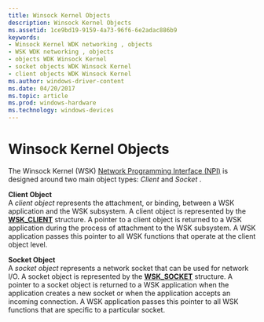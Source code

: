 ```yaml
---
title: Winsock Kernel Objects
description: Winsock Kernel Objects
ms.assetid: 1ce9bd19-9159-4a73-96f6-6e2adac886b9
keywords:
- Winsock Kernel WDK networking , objects
- WSK WDK networking , objects
- objects WDK Winsock Kernel
- socket objects WDK Winsock Kernel
- client objects WDK Winsock Kernel
ms.author: windows-driver-content
ms.date: 04/20/2017
ms.topic: article
ms.prod: windows-hardware
ms.technology: windows-devices
---
```


# Winsock Kernel Objects


The Winsock Kernel (WSK) [Network Programming Interface (NPI)](network-programming-interface.md) is designed around two main object types: *Client* and *Socket* .

<a href="" id="client-object-------"></a>**Client Object**   
A *client object* represents the attachment, or binding, between a WSK application and the WSK subsystem. A client object is represented by the [**WSK\_CLIENT**](https://msdn.microsoft.com/library/windows/hardware/ff571155) structure. A pointer to a client object is returned to a WSK application during the process of attachment to the WSK subsystem. A WSK application passes this pointer to all WSK functions that operate at the client object level.

<a href="" id="socket-object-------"></a>**Socket Object**   
A *socket object* represents a network socket that can be used for network I/O. A socket object is represented by the [**WSK\_SOCKET**](https://msdn.microsoft.com/library/windows/hardware/ff571182) structure. A pointer to a socket object is returned to a WSK application when the application creates a new socket or when the application accepts an incoming connection. A WSK application passes this pointer to all WSK functions that are specific to a particular socket.

 

 





